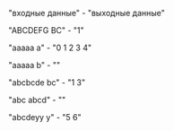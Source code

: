 "входные данные" - "выходные данные"

"ABCDEFG BC" - "1"

"aaaaa a" - "0 1 2 3 4"

"aaaaa b" - ""

"abcbcde bc" - "1 3"

"abc abcd" - ""

"abcdeyy y" - "5 6"
